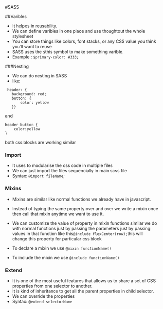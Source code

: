 #SASS

##Varibles
- It helpes in reusability.
- We can define varibles in one place and use thoughtout the whole stylesheet 
- You can store things like colors, font stacks, or any CSS value you think you'll want to reuse
- SASS uses the ```$```this symbol to make something varible.
- Example : ```$primary-color: #333;```

###Nesting 
- We can do nesting in SASS
- like: 

 ```
  header: {
    background: red;
    button: {
        color: yellow
    }} 
```
and 
``` 
header button {
    color:yellow
} 
```
both css blocks are working similar

### Import
- It uses to modularise the css code in multiple files
- We can just import the files sequencially in main scss file
- Syntax: ```@import fileName```;

### Mixins
- Mixins are similar like normal functions we already have in javascript.
- Instead of typing the same property over and over we write a mixin once then call that mixin anytime we want to use it.
- We can customize the value of property in mixin functions similar  we do with normal functions just by passing the parameters just by passing values in that function like this```@include flexCenter(row);```this will change this property for particular css block

- To declare a mixin we use ```@mixin functionName()```
- To include the mixin we use ```@include functionName()```

### Extend
- It is one of the most useful features that allows us to share a set of CSS properties from one selector to another.
- It is kind of inheritance to get all the parent properties in child selector.
- We can override the properties 
- Syntax: ```@extend selectorName```